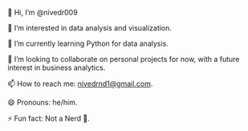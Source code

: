 👋 Hi, I’m @nivedr009

👀 I’m interested in data analysis and visualization.

🌱 I’m currently learning Python for data analysis.

💞️ I’m looking to collaborate on personal projects for now, with a future interest in business analytics.

📫 How to reach me: nivedrnd1@gmail.com.

😄 Pronouns: he/him.

⚡ Fun fact: Not a Nerd 🤣.
<!---
nivedr009/nivedr009 is a ✨ special ✨ repository because its `README.md` (this file) appears on your GitHub profile.
You can click the Preview link to take a look at your changes.
--->
